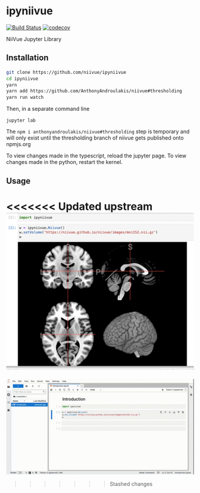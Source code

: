 
# ipyniivue

[![Build Status](https://travis-ci.org/niivue/ipyniivue.svg?branch=master)](https://travis-ci.org/niivue/ipyniivue)
[![codecov](https://codecov.io/gh/niivue/ipyniivue/branch/master/graph/badge.svg)](https://codecov.io/gh/niivue/ipyniivue)


NiiVue Jupyter Library

## Installation
```sh
git clone https://github.com/niivue/ipyniivue
cd ipyniivue
yarn
yarn add https://github.com/AnthonyAndroulakis/niivue#thresholding
yarn run watch
```
Then, in a separate command line
```
jupyter lab
```

The `npm i anthonyandroulakis/niivue#thresholding` step is temporary and will only exist until the thresholding branch of niivue gets published onto npmjs.org       
      
To view changes made in the typescript, reload the jupyter page. To view changes made in the python, restart the kernel.

## Usage
<<<<<<< Updated upstream
![example](docs/example.png)
=======
![example](docs/example.gif)
>>>>>>> Stashed changes


